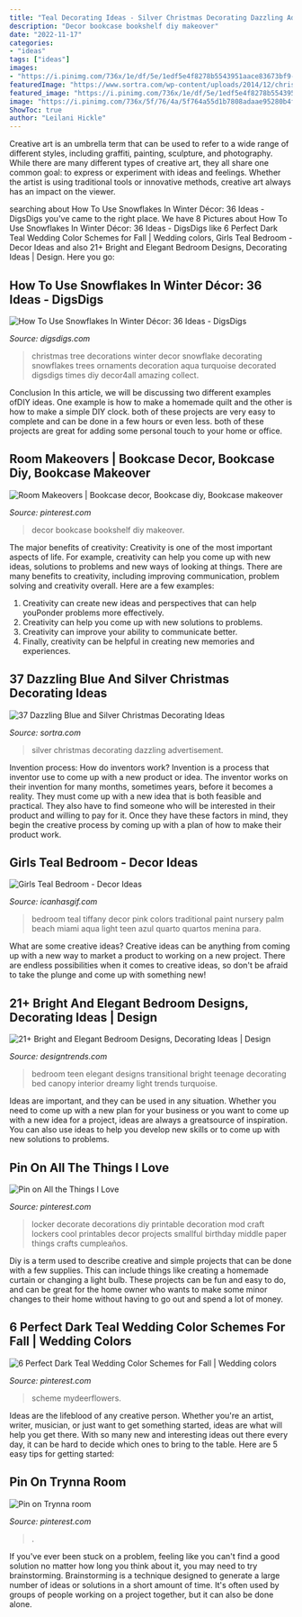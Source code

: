 ```yaml
---
title: "Teal Decorating Ideas - Silver Christmas Decorating Dazzling Advertisement"
description: "Decor bookcase bookshelf diy makeover"
date: "2022-11-17"
categories:
- "ideas"
tags: ["ideas"]
images:
- "https://i.pinimg.com/736x/1e/df/5e/1edf5e4f8278b5543951aace83673bf9--school-hacks-school-tips.jpg"
featuredImage: "https://www.sortra.com/wp-content/uploads/2014/12/christmas-silver-blue-decor19.jpg"
featured_image: "https://i.pinimg.com/736x/1e/df/5e/1edf5e4f8278b5543951aace83673bf9--school-hacks-school-tips.jpg"
image: "https://i.pinimg.com/736x/5f/76/4a/5f764a55d1b7808adaae95280b4f9655.jpg"
ShowToc: true
author: "Leilani Hickle"
---
```



Creative art is an umbrella term that can be used to refer to a wide range of different styles, including graffiti, painting, sculpture, and photography. While there are many different types of creative art, they all share one common goal: to express or experiment with ideas and feelings. Whether the artist is using traditional tools or innovative methods, creative art always has an impact on the viewer.

	

		
searching about How To Use Snowflakes In Winter Décor: 36 Ideas - DigsDigs you've came to the right place. We have 8 Pictures about How To Use Snowflakes In Winter Décor: 36 Ideas - DigsDigs like 6 Perfect Dark Teal Wedding Color Schemes for Fall | Wedding colors, Girls Teal Bedroom - Decor Ideas and also 21+ Bright and Elegant Bedroom Designs, Decorating Ideas | Design. Here you go:
		
    
## How To Use Snowflakes In Winter Décor: 36 Ideas - DigsDigs

<img loading=lazy src="http://www.digsdigs.com/photos/how-to-use-snowflakes-in-winter-decor-ideas-18.jpg" onerror="this.onerror=null;this.src='https://tse1.mm.bing.net/th?id=OIP.weDqlCyxOSS6-WeQflvctwHaJ4&amp;pid=15.1';" alt="How To Use Snowflakes In Winter Décor: 36 Ideas - DigsDigs">

_Source: digsdigs.com_

>christmas tree decorations winter decor snowflake decorating snowflakes trees ornaments decoration aqua turquoise decorated digsdigs times diy decor4all amazing collect. 

	

Conclusion
In this article, we will be discussing two different examples ofDIY ideas. One example is how to make a homemade quilt and the other is how to make a simple DIY clock. both of these projects are very easy to complete and can be done in a few hours or even less. both of these projects are great for adding some personal touch to your home or office.

    
## Room Makeovers | Bookcase Decor, Bookcase Diy, Bookcase Makeover

<img loading=lazy src="https://i.pinimg.com/736x/02/63/4a/02634a08d5bbf74d351892956521994a--black-bookshelf-affordable-home-decor.jpg" onerror="this.onerror=null;this.src='https://tse2.mm.bing.net/th?id=OIP.geQlEK0jjqigp1R_yP3sVwHaLG&amp;pid=15.1';" alt="Room Makeovers | Bookcase decor, Bookcase diy, Bookcase makeover">

_Source: pinterest.com_

>decor bookcase bookshelf diy makeover. 

	

The major benefits of creativity:
Creativity is one of the most important aspects of life. For example, creativity can help you come up with new ideas, solutions to problems and new ways of looking at things. There are many benefits to creativity, including improving communication, problem solving and creativity overall. Here are a few examples:
1) Creativity can create new ideas and perspectives that can help youPonder problems more effectively.
2) Creativity can help you come up with new solutions to problems.
3) Creativity can improve your ability to communicate better.
4) Finally, creativity can be helpful in creating new memories and experiences.

    
## 37 Dazzling Blue And Silver Christmas Decorating Ideas

<img loading=lazy src="https://www.sortra.com/wp-content/uploads/2014/12/christmas-silver-blue-decor19.jpg" onerror="this.onerror=null;this.src='https://tse1.mm.bing.net/th?id=OIP.L_xhoqCLnbY4wcG6oOyGxwAAAA&amp;pid=15.1';" alt="37 Dazzling Blue and Silver Christmas Decorating Ideas">

_Source: sortra.com_

>silver christmas decorating dazzling advertisement. 

	

Invention process: How do inventors work?
Invention is a process that inventor use to come up with a new product or idea. The inventor works on their invention for many months, sometimes years, before it becomes a reality. They must come up with a new idea that is both feasible and practical. They also have to find someone who will be interested in their product and willing to pay for it. Once they have these factors in mind, they begin the creative process by coming up with a plan of how to make their product work.

    
## Girls Teal Bedroom - Decor Ideas

<img loading=lazy src="https://www.icanhasgif.com/wp-content/uploads/2015/01/Girls-Teal-Bedroom.jpg" onerror="this.onerror=null;this.src='https://tse4.mm.bing.net/th?id=OIP.ieTAy4RlRMRBuHvrkfQfUwHaFi&amp;pid=15.1';" alt="Girls Teal Bedroom - Decor Ideas">

_Source: icanhasgif.com_

>bedroom teal tiffany decor pink colors traditional paint nursery palm beach miami aqua light teen azul quarto quartos menina para. 

	

What are some creative ideas?
Creative ideas can be anything from coming up with a new way to market a product to working on a new project. There are endless possibilities when it comes to creative ideas, so don't be afraid to take the plunge and come up with something new!

    
## 21+ Bright And Elegant Bedroom Designs, Decorating Ideas | Design

<img loading=lazy src="https://images.designtrends.com/wp-content/uploads/2016/04/18070030/Transitional-Teen-Girls-Bedroom.jpeg" onerror="this.onerror=null;this.src='https://tse3.mm.bing.net/th?id=OIP.te17k9eqKBXP9qWqHEW9MwHaFj&amp;pid=15.1';" alt="21+ Bright and Elegant Bedroom Designs, Decorating Ideas | Design">

_Source: designtrends.com_

>bedroom teen elegant designs transitional bright teenage decorating bed canopy interior dreamy light trends turquoise. 

	

Ideas are important, and they can be used in any situation. Whether you need to come up with a new plan for your business or you want to come up with a new idea for a project, ideas are always a greatsource of inspiration. You can also use ideas to help you develop new skills or to come up with new solutions to problems.

    
## Pin On All The Things I Love

<img loading=lazy src="https://i.pinimg.com/736x/1e/df/5e/1edf5e4f8278b5543951aace83673bf9--school-hacks-school-tips.jpg" onerror="this.onerror=null;this.src='https://tse2.mm.bing.net/th?id=OIP.O_39S9ttI3ayd_zMTcTaHAHaJ3&amp;pid=15.1';" alt="Pin on All the Things I Love">

_Source: pinterest.com_

>locker decorate decorations diy printable decoration mod craft lockers cool printables decor projects smallful birthday middle paper things crafts cumpleaños. 

	

Diy is a term used to describe creative and simple projects that can be done with a few supplies. This can include things like creating a homemade curtain or changing a light bulb. These projects can be fun and easy to do, and can be great for the home owner who wants to make some minor changes to their home without having to go out and spend a lot of money.

    
## 6 Perfect Dark Teal Wedding Color Schemes For Fall | Wedding Colors

<img loading=lazy src="https://i.pinimg.com/736x/5f/76/4a/5f764a55d1b7808adaae95280b4f9655.jpg" onerror="this.onerror=null;this.src='https://tse1.mm.bing.net/th?id=OIP.V5S1rQub2lH1NV7ltWl0bwHaLG&amp;pid=15.1';" alt="6 Perfect Dark Teal Wedding Color Schemes for Fall | Wedding colors">

_Source: pinterest.com_

>scheme mydeerflowers. 

	

Ideas are the lifeblood of any creative person. Whether you're an artist, writer, musician, or just want to get something started, ideas are what will help you get there. With so many new and interesting ideas out there every day, it can be hard to decide which ones to bring to the table. Here are 5 easy tips for getting started: 

    
## Pin On Trynna Room

<img loading=lazy src="https://i.pinimg.com/736x/09/51/19/0951197267394084b3876ef7b8a5ff34.jpg" onerror="this.onerror=null;this.src='https://tse2.mm.bing.net/th?id=OIP.m2XxUWN824YOxzxkmbkF4gHaNF&amp;pid=15.1';" alt="Pin on Trynna room">

_Source: pinterest.com_

>. 

	

If you've ever been stuck on a problem, feeling like you can't find a good solution no matter how long you think about it, you may need to try brainstorming. Brainstorming is a technique designed to generate a large number of ideas or solutions in a short amount of time. It's often used by groups of people working on a project together, but it can also be done alone.

